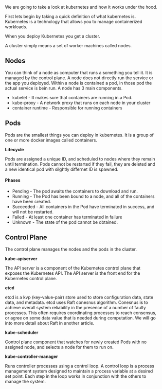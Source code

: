 We are going to take a look at kubernetes and how it works under the hood. 

First lets begin by taking a quick definition of what kubernetes is. Kubernetes is a technology that allows you to manage containerized workloads.

When you deploy Kubernetes you get a cluster. 

A cluster simply means a set of worker machines called nodes.

## Nodes

You can think of a node as computer that runs a something you tell it. It is managed by the control plane. A node does not directly run the service or the app you deployed. Within a node is contained a pod, in those pod the actual service is bein run. A node has 3 main components. 

- kubelet - It makes sure that containers are running in a Pod.
- kube-proxy - A network proxy that runs on each node in your cluster
- container runtime - Responsible for running containers

## Pods

Pods are the smallest things you can deploy in kubernetes. It is a group of one or more docker images called containers.

**Lifecycle**

Pods are assigned a unique ID, and scheduled to nodes where they remain until termination. Pods cannot be restarted if they fail, they are deleted and a new identical pod with silghtly differnet ID is spawned. 

#### Phases

- Pending - The pod awaits the containers to download and run.
- Running - The Pod has been bound to a node, and all of the containers have been created.
- Succeeded - All containers in the Pod have terminated in success, and will not be restarted.
- Failed - At least one container has terminated in failure
- Unknown - The state of the pod cannot be obtained.

## Control Plane

The control plane manages the nodes and the pods in the cluster.

**kube-apiserver**

The API server is a component of the Kubernetes control plane that exposes the Kubernetes API. The API server is the front end for the Kubernetes control plane.

**etcd**

etcd is a kvp (key-value-pair) store used to store configuration data, state data, and metadata. etcd uses Raft conesnus algorithm. Conesnus is to achieve overall system reliability in the presence of a number of faulty processes. This often requires coordinating processes to reach consensus, or agree on some data value that is needed during computation. We will go into more detail about Raft in another article.

**kube-scheduler**

Control plane component that watches for newly created Pods with no assigned node, and selects a node for them to run on.

**kube-controller-manager**

Runs controller processes using a control loop. A control loop is a process management system designed to maintain a process variable at a desired set point. Each step in the loop works in conjunction with the others to manage the system.